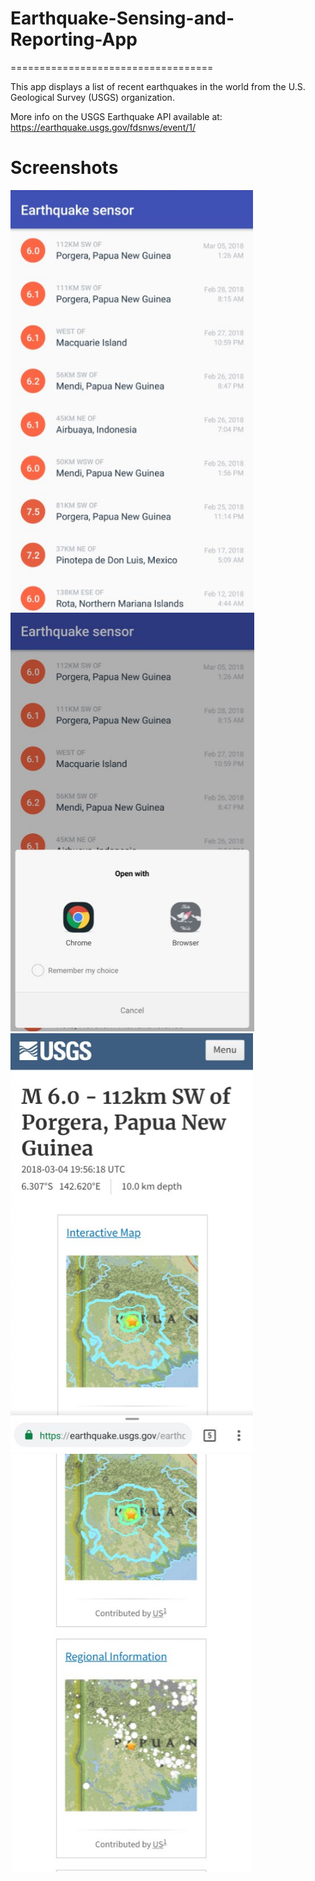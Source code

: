 # Earthquake-Sensing-and-Reporting-App
===================================

This app displays a list of recent earthquakes in the world
from the U.S. Geological Survey (USGS) organization.

More info on the USGS Earthquake API available at:
https://earthquake.usgs.gov/fdsnws/event/1/

# Screenshots
![](https://github.com/kartik-soni/Earthquake-Sensing-and-Reporting-App/blob/master/app/Screenshot%201.PNG)
![](https://github.com/kartik-soni/Earthquake-Sensing-and-Reporting-App/blob/master/app/Screenshot%202.PNG)
![](https://github.com/kartik-soni/Earthquake-Sensing-and-Reporting-App/blob/master/app/Screenshot%203.PNG)
![](https://github.com/kartik-soni/Earthquake-Sensing-and-Reporting-App/blob/master/app/Screenshot%204.PNG)
